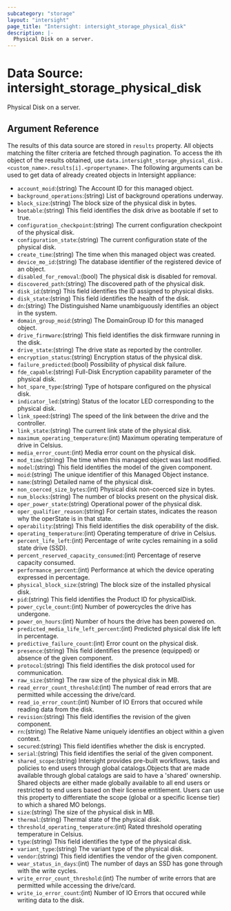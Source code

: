 ```yaml
---
subcategory: "storage"
layout: "intersight"
page_title: "Intersight: intersight_storage_physical_disk"
description: |-
  Physical Disk on a server.
---
```


# Data Source: intersight_storage_physical_disk
Physical Disk on a server.
## Argument Reference
The results of this data source are stored in `results` property.
All objects matching the filter criteria are fetched through pagination.
To access the ith object of the results obtained, use `data.intersight_storage_physical_disk.<custom_name>.results[i].<propertyname>`.
The following arguments can be used to get data of already created objects in Intersight appliance:
* `account_moid`:(string) The Account ID for this managed object. 
* `background_operations`:(string) List of background operations underway. 
* `block_size`:(string) The block size of the physical disk in bytes. 
* `bootable`:(string) This field identifies the disk drive as bootable if set to true. 
* `configuration_checkpoint`:(string) The current configuration checkpoint of the physical disk. 
* `configuration_state`:(string) The current configuration state of the physical disk. 
* `create_time`:(string) The time when this managed object was created. 
* `device_mo_id`:(string) The database identifier of the registered device of an object. 
* `disabled_for_removal`:(bool) The physical disk is disabled for removal. 
* `discovered_path`:(string) The discovered path of the physical disk. 
* `disk_id`:(string) This field identifies the ID assigned to physical disks. 
* `disk_state`:(string) This field identifies the health of the disk. 
* `dn`:(string) The Distinguished Name unambiguously identifies an object in the system. 
* `domain_group_moid`:(string) The DomainGroup ID for this managed object. 
* `drive_firmware`:(string) This field identifies the disk firmware running in the disk. 
* `drive_state`:(string) The drive state as reported by the controller. 
* `encryption_status`:(string) Encryption status of the physical disk. 
* `failure_predicted`:(bool) Possibility of physical disk failure. 
* `fde_capable`:(string) Full-Disk Encryption capability parameter of the physical disk. 
* `hot_spare_type`:(string) Type of hotspare configured on the physical disk. 
* `indicator_led`:(string) Status of the locator LED corresponding to the physical disk. 
* `link_speed`:(string) The speed of the link between the drive and the controller. 
* `link_state`:(string) The current link state of the physical disk. 
* `maximum_operating_temperature`:(int) Maximum operating temperature of drive in Celsius. 
* `media_error_count`:(int) Media error count on the physical disk. 
* `mod_time`:(string) The time when this managed object was last modified. 
* `model`:(string) This field identifies the model of the given component. 
* `moid`:(string) The unique identifier of this Managed Object instance. 
* `name`:(string) Detailed name of the physical disk. 
* `non_coerced_size_bytes`:(int) Physical disk non-coerced size in bytes. 
* `num_blocks`:(string) The number of blocks present on the physical disk. 
* `oper_power_state`:(string) Operational power of the physical disk. 
* `oper_qualifier_reason`:(string) For certain states, indicates the reason why the operState is in that state. 
* `operability`:(string) This field identifies the disk operability of the disk. 
* `operating_temperature`:(int) Operating temperature of drive in Celsius. 
* `percent_life_left`:(int) Percentage of write cycles remaining in a solid state drive (SSD). 
* `percent_reserved_capacity_consumed`:(int) Percentage of reserve capacity consumed. 
* `performance_percent`:(int) Performance at which the device operating expressed in percentage. 
* `physical_block_size`:(string) The block size of the installed physical disk. 
* `pid`:(string) This field identifies the Product ID for physicalDisk. 
* `power_cycle_count`:(int) Number of powercycles the drive has undergone. 
* `power_on_hours`:(int) Number of hours the drive has been powered on. 
* `predicted_media_life_left_percent`:(int) Predicted physical disk life left in percentage. 
* `predictive_failure_count`:(int) Error count on the physical disk. 
* `presence`:(string) This field identifies the presence (equipped) or absence of the given component. 
* `protocol`:(string) This field identifies the disk protocol used for communication. 
* `raw_size`:(string) The raw size of the physical disk in MB. 
* `read_error_count_threshold`:(int) The number of read errors that are permitted while accessing the drive/card. 
* `read_io_error_count`:(int) Number of IO Errors that occured while reading data from the disk. 
* `revision`:(string) This field identifies the revision of the given component. 
* `rn`:(string) The Relative Name uniquely identifies an object within a given context. 
* `secured`:(string) This field identifies whether the disk is encrypted. 
* `serial`:(string) This field identifies the serial of the given component. 
* `shared_scope`:(string) Intersight provides pre-built workflows, tasks and policies to end users through global catalogs.Objects that are made available through global catalogs are said to have a 'shared' ownership. Shared objects are either made globally available to all end users or restricted to end users based on their license entitlement. Users can use this property to differentiate the scope (global or a specific license tier) to which a shared MO belongs. 
* `size`:(string) The size of the physical disk in MB. 
* `thermal`:(string) Thermal state of the physical disk. 
* `threshold_operating_temperature`:(int) Rated threshold operating temperature in Celsius. 
* `type`:(string) This field identifies the type of the physical disk. 
* `variant_type`:(string) The variant type of the physical disk. 
* `vendor`:(string) This field identifies the vendor of the given component. 
* `wear_status_in_days`:(int) The number of days an SSD has gone through with the write cycles. 
* `write_error_count_threshold`:(int) The number of write errors that are permitted while accessing the drive/card. 
* `write_io_error_count`:(int) Number of IO Errors that occured while writing data to the disk. 
 